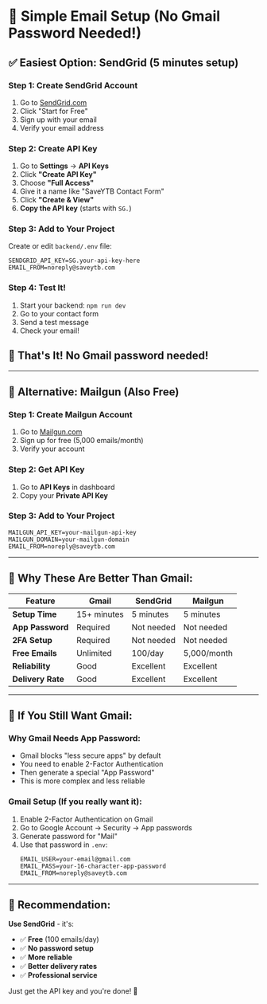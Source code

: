 # 🚀 Simple Email Setup (No Gmail Password Needed!)

## ✅ **Easiest Option: SendGrid (5 minutes setup)**

### Step 1: Create SendGrid Account
1. Go to [SendGrid.com](https://sendgrid.com/)
2. Click "Start for Free"
3. Sign up with your email
4. Verify your email address

### Step 2: Create API Key
1. Go to **Settings** → **API Keys**
2. Click **"Create API Key"**
3. Choose **"Full Access"**
4. Give it a name like "SaveYTB Contact Form"
5. Click **"Create & View"**
6. **Copy the API key** (starts with `SG.`)

### Step 3: Add to Your Project
Create or edit `backend/.env` file:
```env
SENDGRID_API_KEY=SG.your-api-key-here
EMAIL_FROM=noreply@saveytb.com
```

### Step 4: Test It!
1. Start your backend: `npm run dev`
2. Go to your contact form
3. Send a test message
4. Check your email!

## 🎉 **That's It! No Gmail password needed!**

---

## 🔄 **Alternative: Mailgun (Also Free)**

### Step 1: Create Mailgun Account
1. Go to [Mailgun.com](https://www.mailgun.com/)
2. Sign up for free (5,000 emails/month)
3. Verify your account

### Step 2: Get API Key
1. Go to **API Keys** in dashboard
2. Copy your **Private API Key**

### Step 3: Add to Your Project
```env
MAILGUN_API_KEY=your-mailgun-api-key
MAILGUN_DOMAIN=your-mailgun-domain
EMAIL_FROM=noreply@saveytb.com
```

---

## 📧 **Why These Are Better Than Gmail:**

| Feature | Gmail | SendGrid | Mailgun |
|---------|-------|----------|---------|
| **Setup Time** | 15+ minutes | 5 minutes | 5 minutes |
| **App Password** | Required | Not needed | Not needed |
| **2FA Setup** | Required | Not needed | Not needed |
| **Free Emails** | Unlimited | 100/day | 5,000/month |
| **Reliability** | Good | Excellent | Excellent |
| **Delivery Rate** | Good | Excellent | Excellent |

---

## 🚨 **If You Still Want Gmail:**

### Why Gmail Needs App Password:
- Gmail blocks "less secure apps" by default
- You need to enable 2-Factor Authentication
- Then generate a special "App Password"
- This is more complex and less reliable

### Gmail Setup (If you really want it):
1. Enable 2-Factor Authentication on Gmail
2. Go to Google Account → Security → App passwords
3. Generate password for "Mail"
4. Use that password in `.env`:
   ```env
   EMAIL_USER=your-email@gmail.com
   EMAIL_PASS=your-16-character-app-password
   EMAIL_FROM=noreply@saveytb.com
   ```

---

## 🎯 **Recommendation:**

**Use SendGrid** - it's:
- ✅ **Free** (100 emails/day)
- ✅ **No password setup**
- ✅ **More reliable**
- ✅ **Better delivery rates**
- ✅ **Professional service**

Just get the API key and you're done! 🚀

